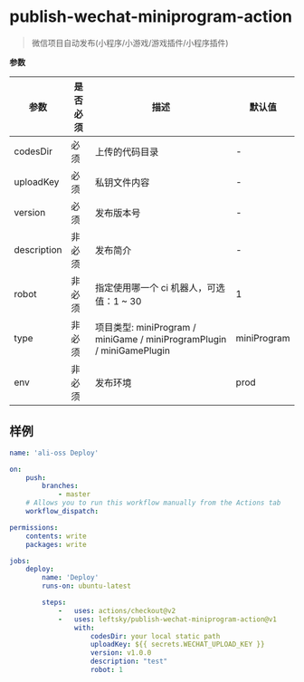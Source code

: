 # publish-wechat-miniprogram-action

> 微信项目自动发布(小程序/小游戏/游戏插件/小程序插件)

**参数**

| 参数          | 是否必须 | 描述                                                                | 默认值         |
|-------------|------|-------------------------------------------------------------------|-------------|
| codesDir    | 必须   | 上传的代码目录                                                           | -           |
| uploadKey   | 必须   | 私钥文件内容                                                            | -           |
| version     | 必须   | 发布版本号                                                             | -           |
| description | 非必须  | 发布简介                                                              | -           |
| robot       | 非必须  | 指定使用哪一个 ci 机器人，可选值：1 ~ 30                                         | 1           |
| type        | 非必须  | 项目类型: miniProgram / miniGame / miniProgramPlugin / miniGamePlugin | miniProgram |
| env         | 非必须  | 发布环境                                                              | prod        |

## 样例

```yml
name: 'ali-oss Deploy'

on:
    push:
        branches:
            - master
    # Allows you to run this workflow manually from the Actions tab
    workflow_dispatch:

permissions:
    contents: write
    packages: write

jobs:
    deploy:
        name: 'Deploy'
        runs-on: ubuntu-latest

        steps:
            -   uses: actions/checkout@v2
            -   uses: leftsky/publish-wechat-miniprogram-action@v1
                with:
                    codesDir: your local static path
                    uploadKey: ${{ secrets.WECHAT_UPLOAD_KEY }}
                    version: v1.0.0
                    description: "test"
                    robot: 1
```


